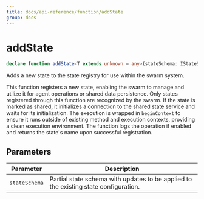 ```yaml
---
title: docs/api-reference/function/addState
group: docs
---
```


# addState

```ts
declare function addState<T extends unknown = any>(stateSchema: IStateSchema<T>): string;
```

Adds a new state to the state registry for use within the swarm system.

This function registers a new state, enabling the swarm to manage and utilize it for agent operations or shared data persistence.
Only states registered through this function are recognized by the swarm. If the state is marked as shared, it initializes a connection
to the shared state service and waits for its initialization. The execution is wrapped in `beginContext` to ensure it runs outside of
existing method and execution contexts, providing a clean execution environment. The function logs the operation if enabled and returns
the state's name upon successful registration.

## Parameters

| Parameter | Description |
|-----------|-------------|
| `stateSchema` | Partial state schema with updates to be applied to the existing state configuration. |
